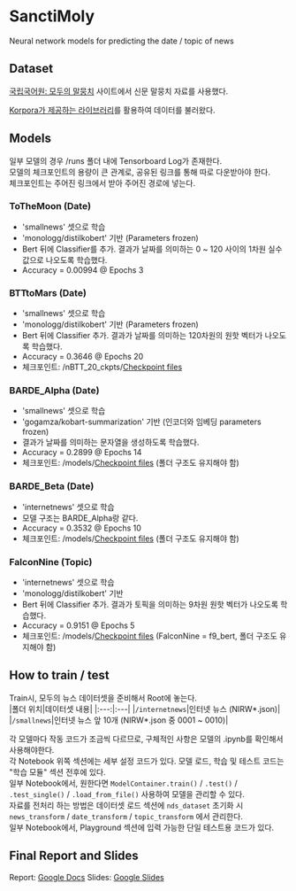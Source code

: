 # SanctiMoly
Neural network models for predicting the date / topic of news

## Dataset
[국립국어원: 모두의 말뭉치](https://corpus.korean.go.kr/) 사이트에서 신문 말뭉치 자료를 사용했다.

[Korpora가 제공하는 라이브러리](https://ko-nlp.github.io/Korpora/)를 활용하여 데이터를 불러왔다.

## Models
일부 모델의 경우 /runs 폴더 내에 Tensorboard Log가 존재한다.  
모델의 체크포인트의 용량이 큰 관계로, 공유된 링크를 통해 따로 다운받아야 한다.  
체크포인트는 주어진 링크에서 받아 주어진 경로에 넣는다.

### ToTheMoon (Date)
* 'smallnews' 셋으로 학습
* 'monologg/distilkobert' 기반 (Parameters frozen)
* Bert 뒤에 Classifier를 추가. 결과가 날짜를 의미하는 0 ~ 120 사이의 1차원 실수 값으로 나오도록 학습했다.
* Accuracy = 0.00994 @ Epochs 3

### BTTtoMars (Date)
* 'smallnews' 셋으로 학습
* 'monologg/distilkobert' 기반 (Parameters frozen)
* Bert 뒤에 Classifier 추가. 결과가 날짜를 의미하는 120차원의 원핫 벡터가 나오도록 학습했다.
* Accuracy = 0.3646 @ Epochs 20
* 체크포인트: /nBTT_20_ckpts/[Checkpoint files](https://drive.google.com/drive/folders/1nTLRIxLlKlmalRsgst69UkH0peiu1xxm?usp=sharing)

### BARDE_Alpha (Date)
* 'smallnews' 셋으로 학습
* 'gogamza/kobart-summarization' 기반 (인코더와 임베딩 parameters frozen)
* 결과가 날짜를 의미하는 문자열을 생성하도록 학습했다.
* Accuracy = 0.2899 @ Epochs 14
* 체크포인트: /models/[Checkpoint files](https://drive.google.com/drive/folders/1-0pzqbjlZ9hci2c9J6JVHp5MFENZ97fQ?usp=sharing)
  (폴더 구조도 유지해야 함)

### BARDE_Beta (Date)
* 'internetnews' 셋으로 학습
* 모델 구조는 BARDE_Alpha랑 같다.
* Accuracy = 0.3532 @ Epochs 10
* 체크포인트: /models/[Checkpoint files](https://drive.google.com/drive/folders/1-0pzqbjlZ9hci2c9J6JVHp5MFENZ97fQ?usp=sharing)
  (폴더 구조도 유지해야 함)

### FalconNine (Topic)
* 'internetnews' 셋으로 학습
* 'monologg/distilkobert' 기반
* Bert 뒤에 Classifier 추가. 결과가 토픽을 의미하는 9차원 원핫 벡터가 나오도록 학습했다.
* Accuracy = 0.9151 @ Epochs 5
* 체크포인트: /models/[Checkpoint files](https://drive.google.com/drive/folders/1-0pzqbjlZ9hci2c9J6JVHp5MFENZ97fQ?usp=sharing)
  (FalconNine = f9_bert, 폴더 구조도 유지해야 함)

## How to train / test
Train시, 모두의 뉴스 데이터셋을 준비해서 Root에 놓는다.  
|폴더 위치|데이터셋 내용|
|:---:|:---|
|`/internetnews`|인터넷 뉴스 (NIRW*.json)|
|`/smallnews`|인터넷 뉴스 앞 10개 (NIRW*.json 중 0001 ~ 0010)|

각 모델마다 작동 코드가 조금씩 다르므로, 구체적인 사항은 모델의 .ipynb를 확인해서 사용해야한다.  
각 Notebook 위쪽 섹션에는 세부 설정 코드가 있다. 모델 로드, 학습 및 테스트 코드는 "학습 모듈" 섹션 전후에 있다.  
일부 Notebook에서, 원한다면 `ModelContainer.train()` / `.test()` / `.test_single()` / `.load_from_file()` 사용하여 모델을 관리할 수 있다.  
자료를 전처리 하는 방법은 데이터셋 로드 섹션에 `nds_dataset` 초기화 시 `news_transform` / `date_transform` / `topic_transform` 에서 관리한다.  
일부 Notebook에서, Playground 섹션에 입력 가능한 단일 테스트용 코드가 있다.

## Final Report and Slides
Report: [Google Docs](https://docs.google.com/document/d/1-tK1bAfYEDU2q-fgNrBIrDbuqOnBG9guC3KSMoJgJ9I/edit?usp=sharing)
Slides: [Google Slides](https://docs.google.com/presentation/d/149G_MRln6ZPB0GeJdo3sY7ejnp1wZFdv2iS2wJM6Zg8/edit?usp=sharing)
